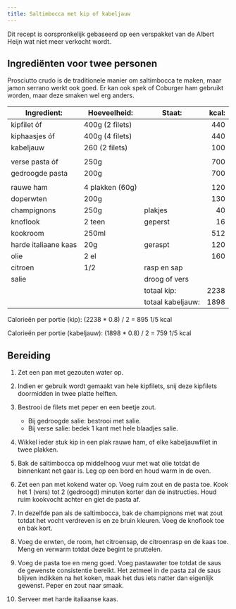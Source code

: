 ```yaml
---
title: Saltimbocca met kip of kabeljauw
---
```


Dit recept is oorspronkelijk gebaseerd op een verspakket van de Albert Heijn wat niet meer verkocht wordt.

## Ingrediënten voor twee personen

Prosciutto crudo is de traditionele manier om saltimbocca te maken, maar jamon serrano werkt ook goed. Er kan ook spek of Coburger ham gebruikt worden, maar deze smaken wel erg anders.

| Ingredient:          | Hoeveelheid:    | Staat:            | kcal: |
| -------------------- | --------------- | ----------------- | ----: |
| kipfilet óf          | 400g (2 filets) |                   |   440 |
| kiphaasjes óf        | 400g (4 filets) |                   |   440 |
| kabeljauw            | 260 (2 filets)  |                   |   100 |
|                      |                 |                   |       |
| verse pasta óf       | 250g            |                   |   700 |
| gedroogde pasta      | 200g            |                   |   700 |
|                      |                 |                   |       |
| rauwe ham            | 4 plakken (60g) |                   |   120 |
| doperwten            | 200g            |                   |   130 |
| champignons          | 250g            | plakjes           |    40 |
| knoflook             | 2 teen          | geperst           |    16 |
| kookroom             | 250ml           |                   |   512 |
| harde italiaane kaas | 20g             | geraspt           |   120 |
| olie                 | 2 el            |                   |   160 |
| citroen              | 1/2             | rasp en sap       |       |
| salie                |                 | droog of vers     |       |
|                      |                 | totaal kip:       |  2238 |
|                      |                 | totaal kabeljauw: |  1898 |

Calorieën per portie (kip): (2238 \* 0.8) / 2 = 895 1/5 kcal

Calorieën per portie (kabeljauw): (1898 \* 0.8) / 2 = 759 1/5 kcal

## Bereiding

1. Zet een pan met gezouten water op.

1. Indien er gebruik wordt gemaakt van hele kipfilets, snij deze kipfilets doormidden in twee platte helften.

1. Bestrooi de filets met peper en een beetje zout.

   - Bij gedroogde salie: bestrooi met salie.
   - Bij verse salie: bedek 1 kant met hele blaadjes salie.

1. Wikkel ieder stuk kip in een plak rauwe ham, of elke kabeljauwfilet in twee plakken.

1. Bak de saltimbocca op middelhoog vuur met wat olie totdat de binnenkant net gaar is. Leg op een bord en houd warm in de oven.

1. Zet een pan met kokend water op. Voeg ruim zout en de pasta toe. Kook het 1 (vers) tot 2 (gedroogd) minuten korter dan de instructies. Houd ruim kookvocht achter en giet de pasta af.

1. In dezelfde pan als de saltimbocca, bak de champignons met wat zout totdat het vocht verdreven is en ze bruin kleuren. Voeg de knoflook toe en bak kort.

1. Voeg de erwten, de room, het citroensap, de citroenrasp en de kaas toe. Meng en verwarm totdat deze begint te pruttelen.

1. Voeg de pasta toe en meng goed. Voeg pastawater toe totdat de saus de gewenste consistentie bereikt. Het zetmeel in de pasta zal de saus blijven indikken na het koken, maak het dus iets natter dan eigenlijk gewenst. Peper en zout naar smaak.

1. Serveer met harde italiaanse kaas.

